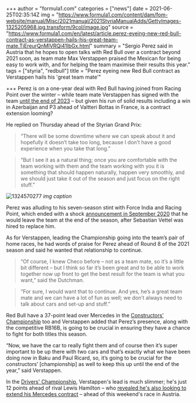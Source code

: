 +++
author = "formula1.com"
categories = ["news"]
date = 2021-06-25T02:35:14Z
img = "https://www.formula1.com/content/dam/fom-website/manual/Misc/2021manual/2021StyriaManualAdds/GettyImages-1325205968.jpg.transform/9col/image.jpg"
source = "https://www.formula1.com/en/latest/article.perez-eyeing-new-red-bull-contract-as-verstappen-hails-his-great-team-mate.TjEreurQnMlVRQi41IbGx.html"
summary = "Sergio Perez said in Austria that he hopes to open talks with Red Bull over a contract beyond 2021 soon, as team mate Max Verstappen praised the Mexican for being easy to work with, and for helping the team maximise their results this year."
tags = ["styria", "redbull"]
title = "Perez eyeing new Red Bull contract as Verstappen hails his 'great team mate'"

+++
Perez is on a one-year deal with Red Bull having joined from Racing Point over the winter – while team mate Verstappen has signed with the team [until the end of 2023](https://www.formula1.com/en/latest/article.analysis-why-verstappen-made-an-early-commitment-to-red-bull.3nyz0Y9bnUt9CIo90pTapU.html) – but given his run of solid results including a win in Azerbaijan and P3 ahead of Valtteri Bottas in France, is a contract extension looming?

He replied on Thursday ahead of the Styrian Grand Prix: 

>“There will be some downtime where we can speak about it and hopefully it doesn’t take too long, because I don’t have a good experience when you take that long.”

> “But I see it as a natural thing; once you are comfortable with the team working with them and the team working with you it is something that should happen naturally, happen very smoothly, and we should just take it out of the season and just focus on the right stuff.”

![1324570277](https://www.formula1.com/content/dam/fom-website/sutton/2021/France/Sunday/1324570277.jpg.transform/9col/image.jpg)
*img caption*

Perez was alluding to his seven-season stint with Force India and Racing Point, which ended with a shock [announcement in September 2020](https://www.formula1.com/en/latest/article.sergio-perez-reveals-he-is-leaving-racing-point-at-the-end-of-2020-in-shock.7zanCyJajiMZvL3vrit5FU.html) that he would leave the team at the end of the season, after Sebastian Vettel was hired to replace him.

As for Verstappen, leading the Championship going into the team’s pair of home races, he had words of praise for Perez ahead of Round 8 of the 2021 season and said he wanted that relationship to continue.

> “Of course, I knew Checo before – not as a team mate, so it’s a little bit different – but I think so far it’s been great and to be able to work together now up front to get the best result for the team is what you want,” said the Dutchman.

> “For sure, I would want that to continue. And yes, he’s a great team mate and we can have a lot of fun as well; we don’t always need to talk about cars and set-up and stuff.”

Red Bull have a 37-point lead over Mercedes in the [Constructors’ Championship](https://www.formula1.com/en/results/constructor-standings.html) too and Verstappen added that Perez’s presence, along with the competitive RB16B, is going to be crucial in ensuring they have a chance to fight for both titles this season.

“Now, we have the car to really fight them and of course then it’s super important to be up there with two cars and that’s exactly what we have been doing now in Baku and Paul Ricard, so, it’s going to be crucial for the constructors’ \[championship\] as well to keep this up until the end of the year,” said Verstappen.

In the [Drivers' Championship](https://www.formula1.com/en/results/driver-standings.html), Verstappen's lead is much slimmer; he's just 12 points ahead of rival Lewis Hamilton – who [revealed he's also looking to extend his Mercedes contract](https://www.formula1.com/en/latest/article.hamilton-reveals-he-has-already-begun-talks-on-a-new-contract-with-mercedes.3rcYyujn7AxvkblyVWwOQE.html) – ahead of this weekend's race in Austria.